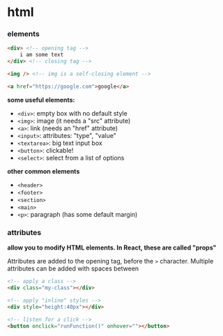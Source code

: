 # html

### elements

```html
<div> <!-- opening tag -->
    i am some text
</div> <!-- closing tag -->

<img /> <!-- img is a self-closing element -->

<a href="https://google.com">google</a>
```

**some useful elements:**

- `<div>`: empty box with no default style
- `<img>`: image (it needs a "src" attribute)
- `<a>`: link (needs an "href" attribute)
- `<input>`: attributes: "type", "value"
- `<textarea>`: big text input box
- `<button>`: clickable!
- `<select>`: select from a list of options

**other common elements**
- `<header>`
- `<footer>`
- `<section>`
- `<main>`
- `<p>`: paragraph (has some default margin)

### attributes

**allow you to modify HTML elements. In React, these are called "props"**

Attributes are added to the opening tag, before the `>` character. Multiple attributes can be added with spaces between

```html
<!-- apply a class -->
<div class="my-class"></div>

<!-- apply "inline" styles -->
<div style="height:40px"></div>

<!-- listen for a click -->
<button onclick="runFunction()" onhover=""></button>
